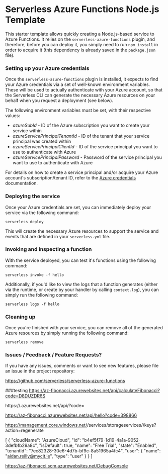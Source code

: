 # Serverless Azure Functions Node.js Template

This starter template allows quickly creating a Node.js-based service to Azure Functions. It relies on the `serverless-azure-functions` plugin, and therefore, before you can deploy it, you simply need to run `npm install` in order to acquire it (this dependency is already saved in the `package.json` file).

### Setting up your Azure credentials

Once the `serverless-azure-functions` plugin is installed, it expects to find your Azure credentials via a set of well-known environment variables. These will be used to actually authenticate with your Azure account, so that the Serverless CLI can generate the necessary Azure resources on your behalf when you request a deployment (see below).

The following environment variables must be set, with their respective values:

- *azureSubId* - ID of the Azure subscription you want to create your service within
- *azureServicePrincipalTenantId* - ID of the tenant that your service principal was created within
- *azureServicePrincipalClientId* - ID of the service principal you want to use to authenticate with Azure
- *azureServicePrincipalPassword* - Password of the service principal you want to use to authenticate with Azure

For details on how to create a service principal and/or acquire your Azure account's subscription/tenant ID, refer to the [Azure credentials](https://serverless.com/framework/docs/providers/azure/guide/credentials/) documentation.

### Deploying the service

Once your Azure credentials are set, you can immediately deploy your service via the following command:

```shell
serverless deploy
```

This will create the necessary Azure resources to support the service and events that are defined in your `serverless.yml` file.

### Invoking and inspecting a function

With the service deployed, you can test it's functions using the following command:

```shell
serverless invoke -f hello
```

Additionally, if you'd like to view the logs that a function generates (either via the runtime, or create by your handler by calling `context.log`), you can simply run the following command:

```shell
serverless logs -f hello
```

### Cleaning up

Once you're finished with your service, you can remove all of the generated Azure resources by simply running the following command:

```shell
serverless remove
```

### Issues / Feedback / Feature Requests?

If you have any issues, comments or want to see new features, please file an issue in the project repository:

https://github.com/serverless/serverless-azure-functions

###testing
https://az-fibonacci.azurewebsites.net/api/calculateFibonacci?code=D8DUZDR6S

https://<Your Function App>.azurewebsites.net/api/<Your Function Name>?code=<your access code>

https://az-fibonacci.azurewebsites.net/api/hello?code=398866


https://management.core.windows.net/<subscription-id>/services/storageservices/<service-name>/keys?action=regenerate


[
  {
    "cloudName": "AzureCloud",
    "id": "b4ef5f79-1d19-4a1a-9052-3defbfb29a8c",
    "isDefault": true,
    "name": "Free Trial",
    "state": "Enabled",
    "tenantId": "7ec82328-30e6-4d7b-bf9c-8a51965a4fc4",
    "user": {
      "name": "aidan.reilly@mycit.ie",
      "type": "user"
    }
  }
]


https://az-fibonacci.scm.azurewebsites.net/DebugConsole